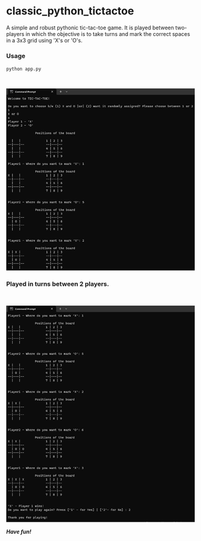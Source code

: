 # classic_python_tictactoe

A simple and robust pythonic tic-tac-toe game. It is played between two-players in which the objective is to take turns and mark the correct spaces in a 3x3 grid using 'X's or 'O's.
<br>


### Usage

    python app.py

<br>

![Alt text](pics/SS1.jpg)

### Played in turns between 2 players.
<br>

![Alt text](pics/SS2.jpg)


___Have fun!___